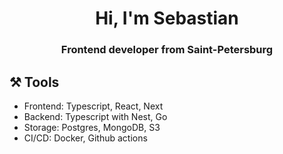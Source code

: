 
<h1 align="center">Hi, I'm Sebastian</h1>
<h3 align="center">Frontend developer from Saint-Petersburg</h3>

## ⚒️ Tools
- Frontend: Typescript, React, Next
- Backend: Typescript with Nest, Go
- Storage: Postgres, MongoDB, S3
- CI/CD: Docker, Github actions


